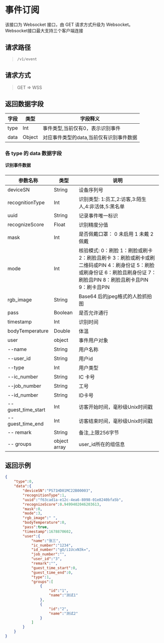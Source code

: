 # 事件订阅

该接口为 Websocket 接口，由 GET 请求方式升级为 Websocket。<br>Websocket接口最大支持三个客户端连接

## 请求路径

> `​/v1​/event`

## 请求方式

> GET => WSS

## 返回数据字段

| 字段 | 类型   | 字段释义                         |
| ---- | ------ | -------------------------------- |
| type | Int    | 事件类型,当前仅有0，表示识别事件 |
| data | Object | 对应事件类型的data,当前仅有识别事件数据 |

### 各 type 的 data 数据字段

**识别事件数据**

### 

| 参数名称           | 类型         | 说明                                                         |
| ------------------ | ------------ | ------------------------------------------------------------ |
| deviceSN           | String       | 设备序列号                                                   |
| recognitionType    | Int          | 识别类型: 1:员工,2:访客,3:陌生人,4:非活体,5:黑名单           |
| uuid               | String       | 记录事件唯一标识                                             |
| recognizeScore     | Float        | 识别精度分值                                                 |
| mask               | Int          | 是否佩戴口罩： 0 未启用 1 未戴 2 佩戴                        |
| mode               | Int          | 核验模式: 0：刷脸 1：刷脸或刷卡 2：刷脸且刷卡 3：刷脸或刷卡或刷二维码或PIN 4：刷身份证 5：刷脸或刷身份证 6：刷脸且刷身份证 7：刷脸且PIN 8：刷脸且刷卡且PIN 9：刷卡且PIN |
| rgb_image          | String       | Base64 后的jpeg格式的人脸抓拍图                              |
| pass               | Boolean      | 是否允许通行                                                 |
| timestamp          | Int          | 识别时间                                                     |
| bodyTemperature    | Double       | 体温                                                         |
| user               | object       | 事件用户对象                                                 |
| --name             | String       | 用户名称                                                     |
| --user_id          | String       | 用户id                                                       |
| --type             | Int          | 用户类型                                                     |
| --ic_number        | String       | IC 卡号                                                      |
| --job_number       | String       | 工号                                                         |
| --id_number        | String       | ID卡号                                                       |
| --guest_time_start | Int          | 访客开始时间，毫秒级Unix时间戳                               |
| --guest_time_end   | Int          | 访客结束时间，毫秒级Unix时间戳                               |
| -- remark          | String       | 备注,上限256字节                                             |
| -- groups          | object array | user_id所在的组信息                                          |



## 返回示例

```json
{
    "type":0,
    "data":{
        "deviceSN":"PS71HD01MC22B00003",
        "recognitionType":1,
        "uuid":"f63cad1a-e12c-4ea6-8098-01e8240bfa5b",
        "recognizeScore":0.9499402046203613,
        "mask":0,
        "mode":3,
        "rgb_image":" ",
        "bodyTemperature":0,
        "pass":true,
        "timestamp":1678870602,
        "user":{
            "name":"张三",
            "ic_number":"1234",
            "id_number":"gO/i1UcxN3k=",
            "job_number":"",
            "user_id":"3",
            "remark":"",
            "guest_time_start":0,
            "guest_time_end":0,
            "type":1,
            "groups":[
                {
                    "id":"1",
                    "name":"测试1"
                },
                {
                    "id":"2",
                    "name":"测试2"
                }
            ]
        }
    }
}
```